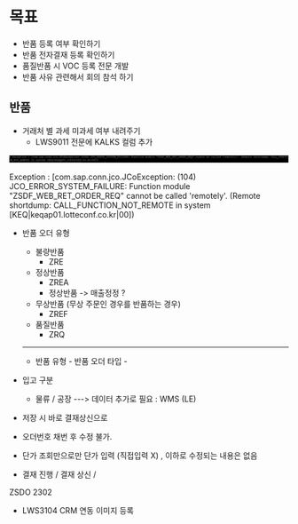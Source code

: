 # 목표
- 반품 등록 여부 확인하기
- 반품 전자결재 등록 확인하기
- 품질반품 시  VOC 등록 전문 개발
- 반품 사유 관련해서 회의 참석 하기


## 반품 
- 거래처 별 과세 미과세 여부 내려주기
	- LWS9011 전문에 KALKS 컬럼 추가



![Pasted image 20231030141413.png](Pasted%20image%2020231030141413.png)



 Exception : [com.sap.conn.jco.JCoException: (104) JCO_ERROR_SYSTEM_FAILURE: Function module "ZSDF_WEB_RET_ORDER_REQ" cannot be called 'remotely'. (Remote shortdump: CALL_FUNCTION_NOT_REMOTE in system [KEQ|keqap01.lotteconf.co.kr|00])


- 반품 오더 유형
	- 불량반품
		- ZRE
	- 정상반품
		- ZREA
		- 정상반품 -> 매출정정 ?
	- 무상반품 (무상 주문인 경우를 반품하는 경우)
		- ZREF
	- 품질반품
		- ZRQ
	-  -----------------------------------------
	- 반품 유형 - 반품 오더 타입 - 
- 입고 구분
	- 물류 / 공장 ---> 데이터 추가로 필요 : WMS (LE)

- 저장 시 바로 결재상신으로
- 오더번호 채번 후 수정 불가.
- 단가 조회만으로만 단가 입력 (직접입력 X) , 이하로 수정되는 내용은 없음
- 결재 진행 / 결재 상신 / 

ZSDO 2302


- LWS3104 CRM 연동 이미지 등록
